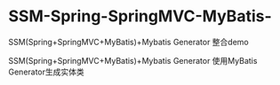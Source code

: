 # SSM-Spring-SpringMVC-MyBatis-
SSM(Spring+SpringMVC+MyBatis)+Mybatis Generator    整合demo

SSM(Spring+SpringMVC+MyBatis)+Mybatis Generator 
使用MyBatis Generator生成实体类
